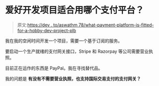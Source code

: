 # 爱好开发项目适合用哪个支付平台？

> 原文:[https://dev . to/aswathm 78/what-payment-platform-is-fitted-for-a-hobby-dev-project-plb](https://dev.to/aswathm78/which-payment-platform-is-suitable-for-a-hobby-dev-project--plb)

我在我的空闲时间开发一个项目，需要一个基于订阅的服务。

要启动一个生产就绪的支付网关接口，Stripe 和 Razorpay 等公司需要营业执照。

目前正在运作的东西是 PayPal。我在寻找替代品。

我的问题是
**有没有不需要营业执照，也支持国际交易支付的支付网关？**